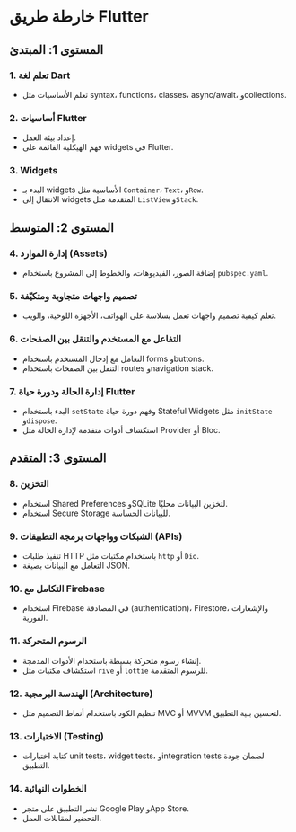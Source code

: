 # خارطة طريق Flutter

## المستوى 1: المبتدئ

### 1. **تعلم لغة Dart**

- تعلم الأساسيات مثل syntax، functions، classes، async/await، وcollections.

### 2. **أساسيات Flutter**

- إعداد بيئة العمل.
- فهم الهيكلية القائمة على widgets في Flutter.

### 3. **Widgets**

- البدء بـ widgets الأساسية مثل `Container`، `Text`، و`Row`.
- الانتقال إلى widgets المتقدمة مثل `ListView` و`Stack`.

## المستوى 2: المتوسط

### 4. **إدارة الموارد (Assets)**

- إضافة الصور، الفيديوهات، والخطوط إلى المشروع باستخدام `pubspec.yaml`.

### 5. **تصميم واجهات متجاوبة ومتكيّفة**

- تعلم كيفية تصميم واجهات تعمل بسلاسة على الهواتف، الأجهزة اللوحية، والويب.

### 6. **التفاعل مع المستخدم والتنقل بين الصفحات**

- التعامل مع إدخال المستخدم باستخدام forms وbuttons.
- التنقل بين الصفحات باستخدام routes وnavigation stack.

### 7. **إدارة الحالة ودورة حياة Flutter**

- البدء باستخدام `setState` وفهم دورة حياة Stateful Widgets مثل `initState` و`dispose`.
- استكشاف أدوات متقدمة لإدارة الحالة مثل Provider أو Bloc.

## المستوى 3: المتقدم

### 8. **التخزين**

- استخدام Shared Preferences وSQLite لتخزين البيانات محليًا.
- استخدام Secure Storage للبيانات الحساسة.

### 9. **الشبكات وواجهات برمجة التطبيقات (APIs)**

- تنفيذ طلبات HTTP باستخدام مكتبات مثل `http` أو `Dio`.
- التعامل مع البيانات بصيغة JSON.

### 10. **التكامل مع Firebase**

- استخدام Firebase في المصادقة (authentication)، Firestore، والإشعارات الفورية.

### 11. **الرسوم المتحركة**

- إنشاء رسوم متحركة بسيطة باستخدام الأدوات المدمجة.
- استكشاف مكتبات مثل `rive` أو `lottie` للرسوم المتقدمة.

### 12. **الهندسة البرمجية (Architecture)**

- تنظيم الكود باستخدام أنماط التصميم مثل MVC أو MVVM لتحسين بنية التطبيق.

### 13. **الاختبارات (Testing)**

- كتابة اختبارات unit tests، widget tests، وintegration tests لضمان جودة التطبيق.

### 14. **الخطوات النهائية**

- نشر التطبيق على متجر Google Play وApp Store.
- التحضير لمقابلات العمل.
